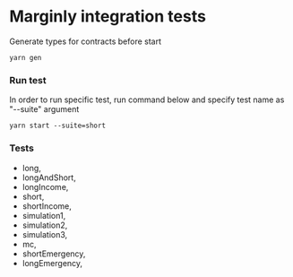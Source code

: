 # Marginly integration tests

Generate types for contracts before start

```
yarn gen
```

### Run test

In order to run specific test, run command below and specify test name as "--suite" argument

```
yarn start --suite=short
```

### Tests

- long,
- longAndShort,
- longIncome,
- short,
- shortIncome,
- simulation1,
- simulation2,
- simulation3,
- mc,
- shortEmergency,
- longEmergency,
